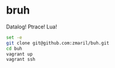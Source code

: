 # bruh

Datalog! Ptrace! Lua!

```bash
set -e 
git clone git@github.com:zmaril/buh.git
cd buh
vagrant up
vagrant ssh
```
